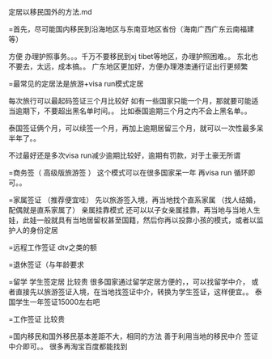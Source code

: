 定居以移民国外的方法.md

=首先，尽可能国内移民到沿海地区与东南亚地区省份（海南广西广东云南福建等）

方便 办理护照事务。。。千万不要移民到xj tibet等地区，办理护照困难。。
东北也不要去，太远，成本搞。。
广东地区更加好，方便办理港澳通行证出行更频繁

=最常见的定居法是旅游+visa run模式定居

每次旅行可以最起码签证三个月比较好
如有一些国家只能一个月，那就要可能适当逾期下，不要超出黑名单时间。。
比如泰国逾期三个月之内不会上黑名单。。

泰国签证俩个月，可以续签一个月，再加上逾期居留三个月，就可以一次性最多呆半年了。。

不过最好还是多次visa run减少逾期比较好，逾期有罚款，对于土豪无所谓

=商务签（ 高级版旅游签 ）
这个模式可以在很多国家呆一年
再visa run 循环即可。。

=家属签证  （推荐便宜哇）
先以旅游签入境，再当地找个直系家属 （找人结婚，配偶就是直系家属了） 亲属挂靠模式
还可以以子女亲属挂靠，再当地与当地人生娃，此娃一般就具有当地居留权甚至国籍，然后你再以投靠小孩的模式，或者以监护人的身份定居

=远程工作签证 dtv之类的额

=退休签证（与年龄要求

=留学 学生签定居 比较贵
很多国家通过留学定居方便的，，可以找留学中介，
或者直接先以旅游签证入境，在当地找签证中介，转换为学生签证，这样便宜。。
泰国学生一年签证15000左右吧

=工作签证  比较贵 


=国内移民和国外移民基本差距不大，相同的方法
善于利用当地的移民中介 签证中介即可。。
很多再淘宝百度都能找到 



